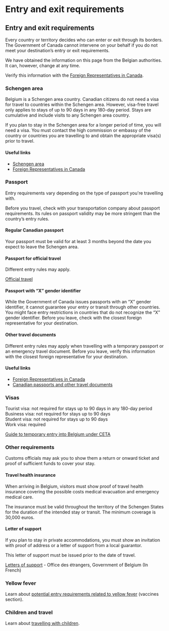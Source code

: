 # Entry and exit requirements

## Entry and exit requirements

Every country or territory decides who can enter or exit through its borders. The Government of Canada cannot intervene on your behalf if you do not meet your destination’s entry or exit requirements.

We have obtained the information on this page from the Belgian authorities. It can, however, change at any time.

Verify this information with the [Foreign Representatives in Canada](https://www.international.gc.ca/protocol-protocole/reps.aspx?lang=eng).

### Schengen area

Belgium is a Schengen area country. Canadian citizens do not need a visa for travel to countries within the Schengen area. However, visa-free travel only applies to stays of up to 90 days in any 180-day period. Stays are cumulative and include visits to any Schengen area country.

If you plan to stay in the Schengen area for a longer period of time, you will need a visa. You must contact the high commission or embassy of the country or countries you are travelling to and obtain the appropriate visa(s) prior to travel.

#### Useful links

* [Schengen area](https://travel.gc.ca/travelling/schengen-area)
* [Foreign Representatives in Canada](http://www.international.gc.ca/protocol-protocole/reps.aspx?lang=eng)

### Passport

Entry requirements vary depending on the type of passport you're travelling with.

Before you travel, check with your transportation company about passport requirements. Its rules on passport validity may be more stringent than the country’s entry rules.

#### Regular Canadian passport

Your passport must be valid for at least 3 months beyond the date you expect to leave the Schengen area.

#### Passport for official travel

Different entry rules may apply.

[Official travel](https://www.canada.ca/en/immigration-refugees-citizenship/services/canadian-passports/official-travel.html)

#### Passport with “X” gender identifier

While the Government of Canada issues passports with an “X” gender identifier, it cannot guarantee your entry or transit through other countries. You might face entry restrictions in countries that do not recognize the “X” gender identifier. Before you leave, check with the closest foreign representative for your destination.

#### Other travel documents

Different entry rules may apply when travelling with a temporary passport or an emergency travel document. Before you leave, verify this information with the closest foreign representative for your destination.

#### Useful links

* [Foreign Representatives in Canada](https://www.international.gc.ca/protocol-protocole/reps.aspx?lang=eng)
* [Canadian passports and other travel documents](http://www.canada.ca/passport)

### Visas

Tourist visa: not required for stays up to 90 days in any 180-day period  
Business visa: not required for stays up to 90 days  
Student visa: not required for stays up to 90 days  
Work visa: required

[Guide to temporary entry into Belgium under CETA](https://www.international.gc.ca/trade-commerce/trade-agreements-accords-commerciaux/agr-acc/ceta-aecg/temporary-entry-admission-temporaire-guide/belgium-belgique.aspx?lang=eng)

### Other requirements

Customs officials may ask you to show them a return or onward ticket and proof of sufficient funds to cover your stay.

#### Travel health insurance

When arriving in Belgium, visitors must show proof of travel health insurance covering the possible costs medical evacuation and emergency medical care.

The insurance must be valid throughout the territory of the Schengen States for the duration of the intended stay or transit. The minimum coverage is 30,000 euros.

#### Letter of support

If you plan to stay in private accommodations, you must show an invitation with proof of address or a letter of support from a local guarantor.

This letter of support must be issued prior to the date of travel.

[Letters of support](https://dofi.ibz.be/fr/themas/faq/engagement-de-prise-en-charge) - Office des étrangers, Government of Belgium (In French)

### Yellow fever

Learn about [potential entry requirements related to yellow fever](#health) (vaccines section).

### Children and travel

Learn about [travelling with children](http://travel.gc.ca/travelling/children).
